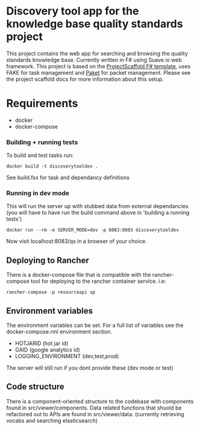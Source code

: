 # Discovery tool app for the knowledge base quality standards project

This project contains the web app for searching and browsing the quality standards knowledge base.  Currently written in F# using Suave.io web framework. This project is based on the [ProjectScaffold F# template](http://fsprojects.github.io/ProjectScaffold/), uses FAKE for task management and [Paket](http://fsprojects.github.io/Paket/) for packet management.  Please see the project scaffold docs for more information about this setup.

# Requirements
* docker
* docker-compose

### Building + running tests
To build and test tasks run:
```
docker build -t discoverytooldev .
```
See build.fsx for task and dependancy definitions

### Running in dev mode

This will run the server up with stubbed data from external dependancies (you will have to have run the build command above in 'building a running tests')

```
docker run --rm -e SERVER_MODE=dev -p 8083:8083 discoverytooldev
```

Now visit localhost:8083/qs in a browser of your choice.


## Deploying to Rancher
There is a docker-compose file that is compatible with the rancher-compose tool for deploying to the rancher container service.
i.e:
```
rancher-compose -p resourceapi up
```

## Environment variables
The environment variables can be set.  For a full list of variables see the docker-compose.rml environment section.

* HOTJARID (hot jar id)
* GAID (google analytics id)
* LOGGING_ENVIRONMENT (dev,test,prod)

The server will still run if you dont provide these (dev mode or test)

## Code structure
There is a component-oriented structure to the codebase with components found in src/viewer/components.  Data related functions that shuold be refactored out to APIs are found in src/viewer/data.   (currently retrieving vocabs and searching elasticsearch)

